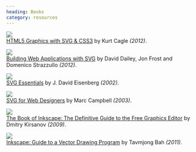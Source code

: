 ```yaml
--- 
heading: Books
category: resources
---
```



[![](http://ecx.images-amazon.com/images/I/51UmzSJT3FL._SL150_.jpg)  
HTML5 Graphics with SVG & CSS3](http://www.amazon.co.uk/HTML5-Graphics-CSS3-Kurt-Cagle/dp/1449304478/svg-21) by Kurt Cagle _(2012)_.

[![](http://ecx.images-amazon.com/images/I/51J7P9avLoL._SL150_.jpg)  
Building Web Applications with SVG](http://www.amazon.co.uk/Building-Web-Applications-David-Dailey/dp/0735660123/svg-21) by David Dailey, Jon Frost and Domenico Strazzullo _(2012)_.

[![](http://ecx.images-amazon.com/images/I/51MQGN0JVCL._SL150_.jpg)  
SVG Essentials](http://www.amazon.co.uk/SVG-Essentials-J-Eisenberg/dp/0596002238/svg-21) by J. David Eisenberg _(2002)_.

[![](https://images-na.ssl-images-amazon.com/images/I/51WvaZo-i8L._SL150_.jpg)  
SVG for Web Designers](http://www.amazon.co.uk/SVG-Web-Designers-J-Teague/dp/0764525727/svg-21) by Marc Campbell _(2003)_.

[![](http://ecx.images-amazon.com/images/I/51iJnmcOjIL._SL150_.jpg)  
The Book of Inkscape: The Definitive Guide to the Free Graphics Editor](http://www.amazon.co.uk/The-Book-Inkscape-Definitive-Graphics/dp/1593271816/svg-21) by Dmitry Kirsanov _(2009)_.

[![](http://ecx.images-amazon.com/images/I/410q7W%2Byz6L._SL150_.jpg)  
Inkscape: Guide to a Vector Drawing Program](http://www.amazon.co.uk/The-Book-Inkscape-Definitive-Graphics/dp/B009XR592K/svg-21) by Tavmjong Bah _(2011)_.
